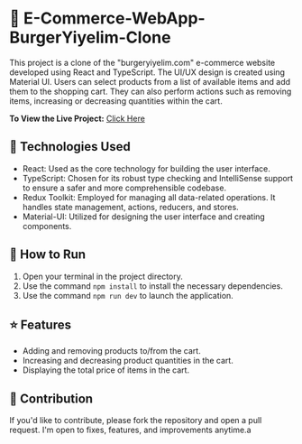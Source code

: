 # 🛒 E-Commerce-WebApp-BurgerYiyelim-Clone

This project is a clone of the "burgeryiyelim.com" e-commerce website developed using React and TypeScript. The UI/UX design is created using Material UI. Users can select products from a list of available items and add them to the shopping cart. They can also perform actions such as removing items, increasing or decreasing quantities within the cart.

**To View the Live Project:** [Click Here](https://e-commerce-wepapp-burgeryiyelim-clone.netlify.app/)

## 🚀 Technologies Used

- React: Used as the core technology for building the user interface.
- TypeScript: Chosen for its robust type checking and IntelliSense support to ensure a safer and more comprehensible codebase.
- Redux Toolkit: Employed for managing all data-related operations. It handles state management, actions, reducers, and stores.
- Material-UI: Utilized for designing the user interface and creating components.

## 🏃 How to Run

1. Open your terminal in the project directory.
2. Use the command `npm install` to install the necessary dependencies.
3. Use the command `npm run dev` to launch the application.

## ⭐ Features

- Adding and removing products to/from the cart.
- Increasing and decreasing product quantities in the cart.
- Displaying the total price of items in the cart.

## 🤝  Contribution

If you'd like to contribute, please fork the repository and open a pull request. I'm open to fixes, features, and improvements anytime.a

